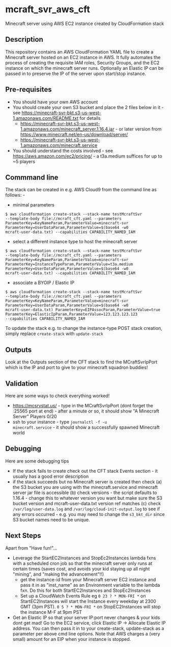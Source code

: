 # mcraft_svr_aws_cft
Minecraft server using AWS EC2 instance created by CloudFormation stack

## Description
This repository contains an AWS CloudFormation YAML file to create a Minecraft server hosted on an EC2 instance in AWS.
It fully automates the process of creating the requisite IAM roles, Security Groups, and the EC2 instance on which the minecraft server runs.
Optionally an Elastic IP can be passed in to preserve the IP of the server upon start/stop instance.

## Pre-requisites
* You should have your own AWS account
* You should create your own S3 bucket and place the 2 files below in it - see https://minecraft-svr-bkt.s3-us-west-1.amazonaws.com/README.txt for details
  * https://minecraft-svr-bkt.s3-us-west-1.amazonaws.com/minecraft_server.1.16.4.jar - or later version from https://www.minecraft.net/en-us/download/server/
  * https://minecraft-svr-bkt.s3-us-west-1.amazonaws.com/minecraft.service 
* You should understand the costs involved - see https://aws.amazon.com/ec2/pricing/ - a t3a.medium suffices for up to ~5 players 

## Commmand line
The stack can be created in e.g. AWS Cloud9 from the command line as follows: -

- minimal parameters

<code>$ aws cloudformation create-stack --stack-name testMcraftSvr --template-body file://mcraft_cft.yaml --parameters ParameterKey=KeyNameParam,ParameterValue=minecraft-svr ParameterKey=UserDataParam,ParameterValue=$(base64 -w0 mcraft-user-data.txt) --capabilities CAPABILITY_NAMED_IAM</code>

- select a different instance type to host the minecraft server

<code>$ aws cloudformation create-stack --stack-name testMcraftSvr --template-body file://mcraft_cft.yaml --parameters ParameterKey=KeyNameParam,ParameterValue=minecraft-svr ParameterKey=InstanceTypeParam,ParameterValue=t3a.medium ParameterKey=UserDataParam,ParameterValue=$(base64 -w0 mcraft-user-data.txt) --capabilities CAPABILITY_NAMED_IAM</code>

- associate a BYOIP / Elastic IP
 
<code>$ aws cloudformation create-stack --stack-name testMcraftSvr --template-body file://mcraft_cft.yaml --parameters ParameterKey=KeyNameParam,ParameterValue=minecraft-svr ParameterKey=UserDataParam,ParameterValue=$(base64 -w0 mcraft-user-data.txt) ParameterKey=EIPAssocParam,ParameterValue=true ParameterKey=ElasticIpParam,ParameterValue=123.123.123.123 --capabilities CAPABILITY_NAMED_IAM</code>

To update the stack e.g. to change the instance-type POST stack creation, simply replace <code>create-stack</code> with <code>update-stack</code>

## Outputs
Look at the Outputs section of the CFT stack to find the MCraftSvrIpPort which is the IP and port to give to your minecraft squadron buddies!	

## Validation
Here are some ways to check everything worked!
* https://mcsrvstat.us/ - type in the MCraftSvrIpPort (dont forget the :25565 port at end) - after a minute or so, it should show "A Minecraft Server" Players 0/20
* ssh to your instance - type <code>journalctl -f -u minecraft.service</code> - it should show a successfully spawned Minecraft world

## Debugging
Here are some debugging tips
* If the stack fails to create check out the CFT stack Events section - it usually has a good error description
* if the stack succeeds but no Minecraft server is created then check (a) the S3 bucket you are using with the minecraft.service and minecraft server jar file is accessible (b) check versions - the script defaults to 1.16.4 - change this to whatever version you want but make sure the S3 bucket version and mcraft-user-data.txt version ref matches (c) check <code>/var/log/user-data.log</code> and <code>/var/log/cloud-init-output.log</code> to see if any errors occurred - e.g. you may need to change the <code>s3_bkt_dir</code> since S3 bucket names need to be unique.

## Next Steps
Apart from "Have fun!"...
* Leverage the StartEC2Instances and StopEc2Instances lambda fxns with a scheduled cron job so that the minecraft server only runs at certain times (saves cost, and avoids your kid staying up all night "mining", and "making the advancement"!!)
  * get the instance-id from your Minecraft server EC2 instance and pass it in as "inst_name" as an Environment variable to the lambda fxn. Do this for both StartEC2Instances and StopEc2Instances
  * Set up a CloudWatch Events Rule eg <code>0 23 ? * MON-FRI *</code> on StartEC2Instances will start the Instance every weekday at 2300 GMT (3pm PST). <code>0 5 ? * MON-FRI *</code> on StopEC2Instances will stop the instance M-F at 9pm PST
* Get an Elastic IP so that your server IP:port never changes & your kids dont get mad! Go to the EC2 service, click Elastic IP -> Allocate Elastic IP address. You can then pass it in to your create-stack, update-stack as a parameter per above cmd line options. Note that AWS charges a (very small) amount for an EIP when your instance is stopped.
